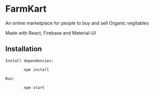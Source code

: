 # FarmKart

An online marketplace for people to buy and sell Organic vegitables

Made with React, Firebase and Material-UI


## Installation

```
Install dependencies:
	
	    npm install
	    
Run:
	
	    npm start
```

